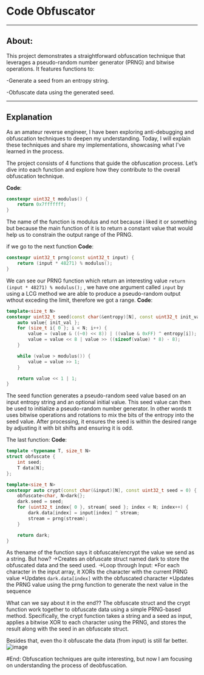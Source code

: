 # Code Obfuscator
-------------------

## About:
This project demonstrates a straightforward obfuscation technique that leverages a pseudo-random number generator (PRNG) and bitwise operations. It features functions to:

-Generate a seed from an entropy string.

-Obfuscate data using the generated seed.

---

## Explanation
As an amateur reverse engineer, I have been exploring anti-debugging and obfuscation techniques to deepen my understanding. Today, I will explain these techniques and share my implementations, showcasing what I've learned in the process.

The project consists of 4 functions that guide the obfuscation process. Let’s dive into each function and explore how they contribute to the overall obfuscation technique.

**Code**:
```cpp
constexpr uint32_t modulus() {
    return 0x7fffffff;
}
```
The name of the function is modulus and not because i liked it or something but because the main function of it is to return a constant value that would help us to constrain the output range of the PRNG.

if we go to the next function
**Code**:
```cpp
constexpr uint32_t prng(const uint32_t input) {
	return (input * 48271) % modulus();
}
```
We can see our PRNG function which return an interesting value `return (input * 48271) % modulus();` , we have one argument called `input` by using a LCG method we are able to produce a pseudo-random output wthout exceding the limit, therefore we got a range.
**Code**:

```cpp
template<size_t N>
constexpr uint32_t seed(const char(&entropy)[N], const uint32_t init_val = 0) {
	auto value{ init_val };
	for (size_t i{ 0 }; i < N; i++) {
		value = (value & ((~0) << 8)) | ((value & 0xFF) ^ entropy[i]);
		value = value << 8 | value >> ((sizeof(value) * 8) - 8);
	}

	while (value > modulus()) {
		value = value >> 1;
	}

	return value << 1 | 1;
}
```
The seed function generates a pseudo-random seed value based on an input entropy string and an optional initial value. This seed value can then be used to initialize a pseudo-random number generator. In other words  tt uses bitwise operations and rotations to mix the bits of the entropy into the seed value. After processing, it ensures the seed is within the desired range by adjusting it with bit shifts and ensuring it is odd. 

The last function:
**Code**:
```cpp
template <typename T, size_t N>
struct obfuscate {
	int seed;
	T data[N];
};

template<size_t N>
constexpr auto crypt(const char(&input)[N], const uint32_t seed = 0) {
	obfuscate<char, N>dark{};
	dark.seed = seed;
	for (uint32_t index{ 0 }, stream{ seed }; index < N; index++) {
		dark.data[index] = input[index] ^ stream;
		stream = prng(stream);
	}

	return dark;
}
```

As thename of the function says it obfuscate/encrypt the value we send as a string.
But how?
->Creates an obfuscate struct named dark to store the obfuscated data and the seed used.
->Loop through Input:
  *For each character in the input array, it XORs the character with the current PRNG value
  *Updates `dark.data[index]` with the obfuscated character
  *Updates the PRNG value  using the prng function to generate the next value in the sequence

What can we say about it in the end??
The obfuscate struct and the crypt function work together to obfuscate data using a simple PRNG-based method. Specifically, the crypt function takes a string and a seed as input, applies a bitwise XOR to each character using the PRNG, and stores the result along with the seed in an obfuscate struct.

Besides that, even tho it obfuscate the data (from input) is still far better.
![image](https://github.com/user-attachments/assets/e6157cef-5ea7-4fcd-8514-6fa337148914)

#End:
Obfuscation techniques are quite interesting, but now I am focusing on understanding the process of deobfuscation.




